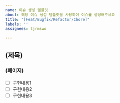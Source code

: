 ```yaml
---
name: 이슈 생성 템플릿
about: 해당 이슈 생성 템플릿을 사용하여 이슈를 생성해주세요
title: "[Feat/Bugfix/Refactor/Chore]"
labels: ''
assignees: tjrmswo

---
```


## (제목)
### (페이지)
- [ ] 구현내용1
- [ ] 구현내용2
- [ ] 구현내용3
